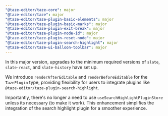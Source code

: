 ```yaml
---
"@taze-editor/taze-core": major
"@taze-editor/taze": major
"@taze-editor/taze-plugin-basic-elements": major
"@taze-editor/taze-plugin-basic-marks": major
"@taze-editor/taze-plugin-exit-break": major
"@taze-editor/taze-plugin-node-id": major
"@taze-editor/taze-plugin-reset-node": major
"@taze-editor/taze-plugin-search-highlight": major
"@taze-editor/taze-ui-balloon-toolbar": major
---
```


In this major version, upgrades to the minimum required versions of `slate`,
`slate-react`, and `slate-history` have set up.

We introduce `renderAfterEditable` and `renderBeforeEditable` for the
`TazePlugin` type, providing flexibility for users to integrate plugins like
`@taze-editor/taze-plugin-search-highlight`.

Importantly, there's no longer a need to use `useSearchHighlightPluginStore`
unless its necessary (to make it work). This enhancement simplifies the
integration of the search highlight plugin for a smoother experience.
